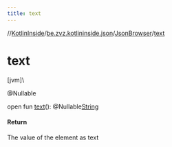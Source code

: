 ```yaml
---
title: text
---
```

//[KotlinInside](../../../index.html)/[be.zvz.kotlininside.json](../index.html)/[JsonBrowser](index.html)/[text](text.html)



# text



[jvm]\




@Nullable



open fun [text](text.html)(): @Nullable[String](https://docs.oracle.com/javase/7/docs/api/java/lang/String.html)



#### Return



The value of the element as text




